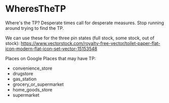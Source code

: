 # WheresTheTP
Where's the TP? Desperate times call for desperate measures. Stop running around trying to find the TP.

We can use these for the three pin states (full stock, some stock, out of stock):
https://www.vectorstock.com/royalty-free-vector/toilet-paper-flat-icon-modern-flat-icon-set-vector-15153548

Places on Google Places that may have TP:
- convenience_store
- drugstore
- gas_station
- grocery_or_supermarket
- home_goods_store
- supermarket

